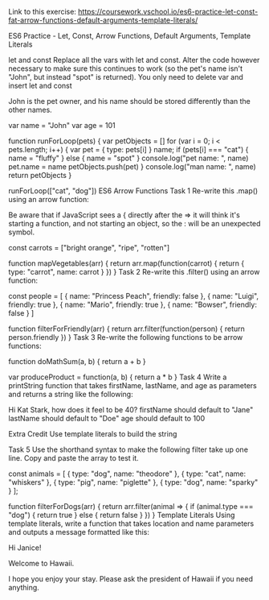 Link to this exercise:
https://coursework.vschool.io/es6-practice-let-const-fat-arrow-functions-default-arguments-template-literals/

ES6 Practice - Let, Const, Arrow Functions, Default Arguments, Template Literals

let and const
Replace all the vars with let and const. Alter the code however necessary to make sure this continues to work (so the pet's name isn't "John", but instead "spot" is returned). You only need to delete var and insert let and const

John is the pet owner, and his name should be stored differently than the other names.

var name = "John"
var age = 101

function runForLoop(pets) {
    var petObjects = []
    for (var i = 0; i < pets.length; i++) {
        var pet = { type: pets[i] }
        name;
        if (pets[i] === "cat") {
            name = "fluffy"
        } else {
            name = "spot"
        }
        console.log("pet name: ", name)
        pet.name = name
        petObjects.push(pet)
    }
    console.log("man name: ", name)
    return petObjects
}

runForLoop(["cat", "dog"])
ES6 Arrow Functions
Task 1
Re-write this .map() using an arrow function:

Be aware that if JavaScript sees a { directly after the => it will think it's starting a function, and not starting an object, so the : will be an unexpected symbol.

const carrots = ["bright orange", "ripe", "rotten"]

function mapVegetables(arr) {
    return arr.map(function(carrot) {
        return { type: "carrot", name: carrot }
    })
}
Task 2
Re-write this .filter() using an arrow function:

const people = [
    {
        name: "Princess Peach",
        friendly: false
    },
    {
        name: "Luigi",
        friendly: true
    },
    {
        name: "Mario",
        friendly: true
    },
    {
        name: "Bowser",
        friendly: false
    }
]

function filterForFriendly(arr) {
    return arr.filter(function(person) {
        return person.friendly
    })
}
Task 3
Re-write the following functions to be arrow functions:

function doMathSum(a, b) {
    return a + b
}

var produceProduct = function(a, b) {
    return a * b
}
Task 4
Write a printString function that takes firstName, lastName, and age as parameters and returns a string like the following:

Hi Kat Stark, how does it feel to be 40?
firstName should default to "Jane"
lastName should default to "Doe"
age should default to 100

Extra Credit
Use template literals to build the string

Task 5
Use the shorthand syntax to make the following filter take up one line. Copy and paste the array to test it.

const animals = [
   {
       type: "dog",
       name: "theodore"
   },
   {
       type: "cat",
       name: "whiskers"
   },
   {
       type: "pig",
       name: "piglette"
   },
   {
       type: "dog",
       name: "sparky"
   }
];

function filterForDogs(arr) {
    return arr.filter(animal => {
        if (animal.type === "dog") {
            return true
        } else {
            return false
        }
    })
}
Template Literals
Using template literals, write a function that takes location and name parameters and outputs a message formatted like this:

Hi Janice!

Welcome to Hawaii. 

I hope you enjoy your stay. Please ask the president of Hawaii if you need anything. 